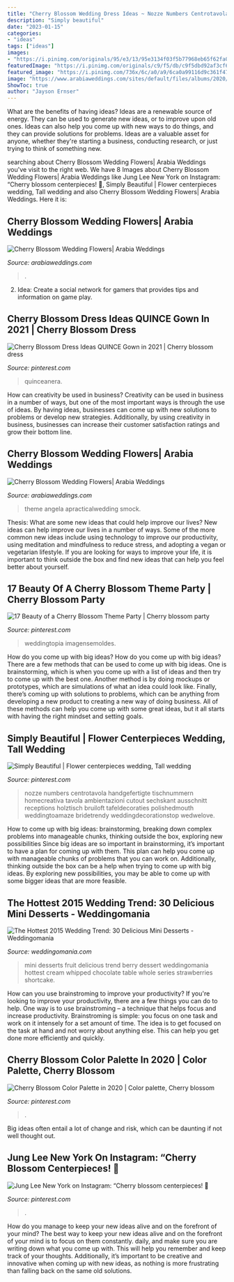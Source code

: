 ```yaml
---
title: "Cherry Blossom Wedding Dress Ideas ~ Nozze Numbers Centrotavola Handgefertigte Tischnummern Homecreativa Tavola Ambientazioni Cutout Sechskant Ausschnitt Receptions Holztisch Bruiloft Tafeldecoraties Polishedmouth Weddingtoamaze Bridetrendy Weddingdecorationstop Wedwelove"
description: "Simply beautiful"
date: "2023-01-15"
categories:
- "ideas"
tags: ["ideas"]
images:
- "https://i.pinimg.com/originals/95/e3/13/95e3134f03f5b77968eb65f62fa0c762.jpg"
featuredImage: "https://i.pinimg.com/originals/c9/f5/db/c9f5dbd92af3cf6f0e0173f4047555f4.jpg"
featured_image: "https://i.pinimg.com/736x/6c/a0/a9/6ca0a99116d9c361f47f410d10955d82.jpg"
image: "https://www.arabiaweddings.com/sites/default/files/albums/2020/04/11/cherry_blossom_wedding_6.jpg"
ShowToc: true
author: "Jayson Ernser"
---
```



What are the benefits of having ideas?
Ideas are a renewable source of energy. They can be used to generate new ideas, or to improve upon old ones. Ideas can also help you come up with new ways to do things, and they can provide solutions for problems. Ideas are a valuable asset for anyone, whether they're starting a business, conducting research, or just trying to think of something new.

	

		
searching about Cherry Blossom Wedding Flowers| Arabia Weddings you've visit to the right web. We have 8 Images about Cherry Blossom Wedding Flowers| Arabia Weddings like Jung Lee New York on Instagram: “Cherry blossom centerpieces! 🌸, Simply Beautiful | Flower centerpieces wedding, Tall wedding and also Cherry Blossom Wedding Flowers| Arabia Weddings. Here it is:
		
    
## Cherry Blossom Wedding Flowers| Arabia Weddings

<img loading=lazy src="https://www.arabiaweddings.com/sites/default/files/albums/2020/04/11/cherry_blossom_wedding_6.jpg" onerror="this.onerror=null;this.src='https://tse2.mm.bing.net/th?id=OIP.X7pNZIIj-HBp-lkFfr_gQgHaLH&amp;pid=15.1';" alt="Cherry Blossom Wedding Flowers| Arabia Weddings">

_Source: arabiaweddings.com_

>. 

	

2. Idea: Create a social network for gamers that provides tips and information on game play.

    
## Cherry Blossom Dress Ideas QUINCE Gown In 2021 | Cherry Blossom Dress

<img loading=lazy src="https://i.pinimg.com/736x/e6/a6/71/e6a67198a86699ce42d012e3b42a3280.jpg" onerror="this.onerror=null;this.src='https://tse1.mm.bing.net/th?id=OIP.v7yIbxTglhbMLRhhurGX8QHaE8&amp;pid=15.1';" alt="Cherry Blossom Dress Ideas QUINCE Gown in 2021 | Cherry blossom dress">

_Source: pinterest.com_

>quinceanera. 

	

How can creativity be used in business?
Creativity can be used in business in a number of ways, but one of the most important ways is through the use of ideas. By having ideas, businesses can come up with new solutions to problems or develop new strategies. Additionally, by using creativity in business, businesses can increase their customer satisfaction ratings and grow their bottom line.

    
## Cherry Blossom Wedding Flowers| Arabia Weddings

<img loading=lazy src="https://www.arabiaweddings.com/sites/default/files/albums/2020/04/11/cherry_blossom_wedding_10.jpg" onerror="this.onerror=null;this.src='https://tse1.mm.bing.net/th?id=OIP.npPnZliKXlooceuOAyuwBgHaKD&amp;pid=15.1';" alt="Cherry Blossom Wedding Flowers| Arabia Weddings">

_Source: arabiaweddings.com_

>theme angela apracticalwedding smock. 

	

Thesis: What are some new ideas that could help improve our lives?
New ideas can help improve our lives in a number of ways. Some of the more common new ideas include using technology to improve our productivity, using meditation and mindfulness to reduce stress, and adopting a vegan or vegetarian lifestyle. If you are looking for ways to improve your life, it is important to think outside the box and find new ideas that can help you feel better about yourself.

    
## 17 Beauty Of A Cherry Blossom Theme Party | Cherry Blossom Party

<img loading=lazy src="https://i.pinimg.com/736x/6c/a0/a9/6ca0a99116d9c361f47f410d10955d82.jpg" onerror="this.onerror=null;this.src='https://tse1.mm.bing.net/th?id=OIP.jY5e3hiUj9z1YA9wPPWJDwHaJw&amp;pid=15.1';" alt="17 Beauty of a Cherry Blossom Theme Party | Cherry blossom party">

_Source: pinterest.com_

>weddingtopia imagensemoldes. 

	

How do you come up with big ideas?
How do you come up with big ideas? There are a few methods that can be used to come up with big ideas. One is brainstorming, which is when you come up with a list of ideas and then try to come up with the best one. Another method is by doing mockups or prototypes, which are simulations of what an idea could look like. Finally, there’s coming up with solutions to problems, which can be anything from developing a new product to creating a new way of doing business. All of these methods can help you come up with some great ideas, but it all starts with having the right mindset and setting goals.

    
## Simply Beautiful | Flower Centerpieces Wedding, Tall Wedding

<img loading=lazy src="https://i.pinimg.com/originals/c9/f5/db/c9f5dbd92af3cf6f0e0173f4047555f4.jpg" onerror="this.onerror=null;this.src='https://tse3.mm.bing.net/th?id=OIP.E8G-3ubcSPWNwU6f-a42JwHaLH&amp;pid=15.1';" alt="Simply Beautiful | Flower centerpieces wedding, Tall wedding">

_Source: pinterest.com_

>nozze numbers centrotavola handgefertigte tischnummern homecreativa tavola ambientazioni cutout sechskant ausschnitt receptions holztisch bruiloft tafeldecoraties polishedmouth weddingtoamaze bridetrendy weddingdecorationstop wedwelove. 

	

How to come up with big ideas: brainstorming, breaking down complex problems into manageable chunks, thinking outside the box, exploring new possibilities
Since big ideas are so important in brainstorming, it’s important to have a plan for coming up with them. This plan can help you come up with manageable chunks of problems that you can work on. Additionally, thinking outside the box can be a help when trying to come up with big ideas. By exploring new possibilities, you may be able to come up with some bigger ideas that are more feasible.

    
## The Hottest 2015 Wedding Trend: 30 Delicious Mini Desserts - Weddingomania

<img loading=lazy src="http://i.weddingomania.com/delicious-mini-desserts-11-500x748.jpg" onerror="this.onerror=null;this.src='https://tse4.mm.bing.net/th?id=OIP.T_i9Int0jXtSL1Pi5066_QHaLF&amp;pid=15.1';" alt="The Hottest 2015 Wedding Trend: 30 Delicious Mini Desserts - Weddingomania">

_Source: weddingomania.com_

>mini desserts fruit delicious trend berry dessert weddingomania hottest cream whipped chocolate table whole series strawberries shortcake. 

	

How can you use brainstroming to improve your productivity?
If you're looking to improve your productivity, there are a few things you can do to help. One way is to use brainstroming – a technique that helps focus and increase productivity. Brainstroming is simple: you focus on one task and work on it intensely for a set amount of time. The idea is to get focused on the task at hand and not worry about anything else. This can help you get done more efficiently and quickly.

    
## Cherry Blossom Color Palette In 2020 | Color Palette, Cherry Blossom

<img loading=lazy src="https://i.pinimg.com/736x/f9/ff/f0/f9fff03a0abf8a85ba86b88d4aa6b333.jpg" onerror="this.onerror=null;this.src='https://tse2.mm.bing.net/th?id=OIP.EzqsLS1ZFCcZ-KZHQuU3FwHaLH&amp;pid=15.1';" alt="Cherry Blossom Color Palette in 2020 | Color palette, Cherry blossom">

_Source: pinterest.com_

>. 

	

Big ideas often entail a lot of change and risk, which can be daunting if not well thought out.

    
## Jung Lee New York On Instagram: “Cherry Blossom Centerpieces! 🌸

<img loading=lazy src="https://i.pinimg.com/originals/95/e3/13/95e3134f03f5b77968eb65f62fa0c762.jpg" onerror="this.onerror=null;this.src='https://tse2.mm.bing.net/th?id=OIP.sW020Vj5uoaigR73HA5dfAHaJQ&amp;pid=15.1';" alt="Jung Lee New York on Instagram: “Cherry blossom centerpieces! 🌸">

_Source: pinterest.com_

>. 

	

How do you manage to keep your new ideas alive and on the forefront of your mind?
The best way to keep your new ideas alive and on the forefront of your mind is to focus on them constantly. daily, and make sure you are writing down what you come up with. This will help you remember and keep track of your thoughts. Additionally, it’s important to be creative and innovative when coming up with new ideas, as nothing is more frustrating than falling back on the same old solutions.

